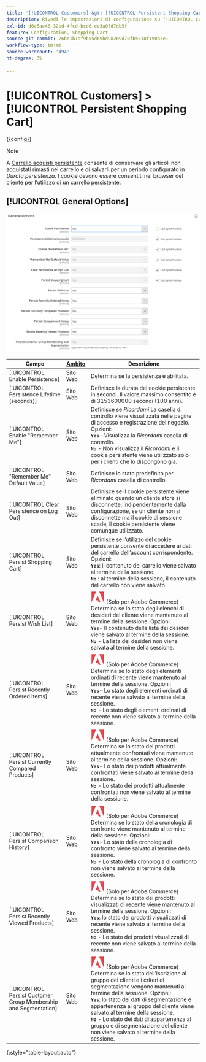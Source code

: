 ```yaml
---
title: '[!UICONTROL Customers] &gt; [!UICONTROL Persistent Shopping Cart]'
description: Rivedi le impostazioni di configurazione su [!UICONTROL Customers] &gt; [!UICONTROL Persistent Shopping Cart] pagina dell’amministratore di Commerce.
exl-id: d6c5ae46-32ed-4fcd-bcd6-ee3a07d7db5f
feature: Configuration, Shopping Cart
source-git-commit: 76bd1b1af9b55d69bd98209d70fb5518f190a3e1
workflow-type: tm+mt
source-wordcount: '494'
ht-degree: 0%

---
```


# [!UICONTROL Customers] > [!UICONTROL Persistent Shopping Cart]

{{config}}

>[!NOTE]
>
>A [Carrello acquisti persistente](../../stores-purchase/cart-persistent.md) consente di conservare gli articoli non acquistati rimasti nel carrello e di salvarli per un periodo configurato in _Durata persistenza_. I cookie devono essere consentiti nel browser del cliente per l’utilizzo di un carrello persistente.

## [!UICONTROL General Options]

![Opzioni generali](./assets/persistent-shopping-cart-general.png)<!-- zoom -->

<!-- [General Options](https://docs.magento.com/user-guide/sales/cart-persistent-configuration.html) -->

| Campo | [Ambito](../../getting-started/websites-stores-views.md#scope-settings) | Descrizione |
|--- |--- |--- |
| [!UICONTROL Enable Persistence] | Sito Web | Determina se la persistenza è abilitata. |
| [!UICONTROL Persistence Lifetime (seconds)] | Sito Web | Definisce la durata del cookie persistente in secondi. Il valore massimo consentito è di 3153600000 secondi (100 anni). |
| [!UICONTROL Enable "Remember Me"] | Sito Web | Definisce se _Ricordami_ La casella di controllo viene visualizzata nelle pagine di accesso e registrazione del negozio. Opzioni: <br/>**`Yes`**- Visualizza la _Ricordami_ casella di controllo.<br/>**`No`** - Non visualizza il _Ricordami_ e il cookie persistente viene utilizzato solo per i clienti che lo dispongono già. |
| [!UICONTROL "Remember Me" Default Value] | Sito Web | Definisce lo stato predefinito per _Ricordami_ casella di controllo. |
| [!UICONTROL Clear Persistence on Log Out] | Sito Web | Definisce se il cookie persistente viene eliminato quando un cliente store si disconnette. Indipendentemente dalla configurazione, se un cliente non si disconnette ma il cookie di sessione scade, il cookie persistente viene comunque utilizzato. |
| [!UICONTROL Persist Shopping Cart] | Sito Web | Definisce se l’utilizzo del cookie persistente consente di accedere ai dati del carrello dell’account corrispondente. Opzioni: <br/>**`Yes`**: il contenuto del carrello viene salvato al termine della sessione.<br/>**`No`** : al termine della sessione, il contenuto del carrello non viene salvato. |
| [!UICONTROL Persist Wish List] | Sito Web | ![Adobe Commerce](../../assets/adobe-logo.svg) (Solo per Adobe Commerce) Determina se lo stato degli elenchi di desideri del cliente viene mantenuto al termine della sessione. Opzioni: <br/>**`Yes`**- Il contenuto della lista dei desideri viene salvato al termine della sessione.<br/>**`No`** - La lista dei desideri non viene salvata al termine della sessione. |
| [!UICONTROL Persist Recently Ordered Items] | Sito Web | ![Adobe Commerce](../../assets/adobe-logo.svg) (Solo per Adobe Commerce) Determina se lo stato degli elementi ordinati di recente viene mantenuto al termine della sessione. Opzioni: <br/>**`Yes`**- Lo stato degli elementi ordinati di recente viene salvato al termine della sessione.<br/>**`No`** - Lo stato degli elementi ordinati di recente non viene salvato al termine della sessione. |
| [!UICONTROL Persist Currently Compared Products] | Sito Web | ![Adobe Commerce](../../assets/adobe-logo.svg) (Solo per Adobe Commerce) Determina se lo stato dei prodotti attualmente confrontati viene mantenuto al termine della sessione. Opzioni: <br/>**`Yes`**- Lo stato dei prodotti attualmente confrontati viene salvato al termine della sessione.<br/>**`No`** - Lo stato dei prodotti attualmente confrontati non viene salvato al termine della sessione. |
| [!UICONTROL Persist Comparison History] | Sito Web | ![Adobe Commerce](../../assets/adobe-logo.svg) (Solo per Adobe Commerce) Determina se lo stato della cronologia di confronto viene mantenuto al termine della sessione. Opzioni: <br/>**`Yes`**- Lo stato della cronologia di confronto viene salvato al termine della sessione.<br/>**`No`** - Lo stato della cronologia di confronto non viene salvato al termine della sessione. |
| [!UICONTROL Persist Recently Viewed Products] | Sito Web | ![Adobe Commerce](../../assets/adobe-logo.svg) (Solo per Adobe Commerce) Determina se lo stato dei prodotti visualizzati di recente viene mantenuto al termine della sessione. Opzioni: <br/>**`Yes`**: lo stato dei prodotti visualizzati di recente viene salvato al termine della sessione.<br/>**`No`** - Lo stato dei prodotti visualizzati di recente non viene salvato al termine della sessione. |
| [!UICONTROL Persist Customer Group Membership and Segmentation] | Sito Web | ![Adobe Commerce](../../assets/adobe-logo.svg) (Solo per Adobe Commerce) Determina se lo stato dell’iscrizione al gruppo dei clienti e i criteri di segmentazione vengono mantenuti al termine della sessione. Opzioni: <br/>**`Yes`**: lo stato dei dati di segmentazione e appartenenza al gruppo del cliente viene salvato al termine della sessione.<br/>**`No`** - Lo stato dei dati di appartenenza al gruppo e di segmentazione del cliente non viene salvato al termine della sessione. |

{:style=&quot;table-layout:auto&quot;}
